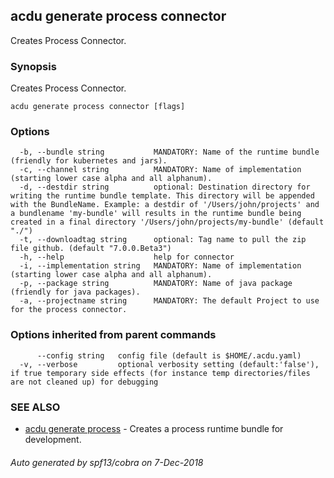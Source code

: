 ## acdu generate process connector

Creates Process Connector.

### Synopsis


Creates Process Connector.

```
acdu generate process connector [flags]
```

### Options

```
  -b, --bundle string           MANDATORY: Name of the runtime bundle (friendly for kubernetes and jars).
  -c, --channel string          MANDATORY: Name of implementation (starting lower case alpha and all alphanum).
  -d, --destdir string          optional: Destination directory for writing the runtime bundle template. This directory will be appended with the BundleName. Example: a destdir of '/Users/john/projects' and a bundlename 'my-bundle' will results in the runtime bundle being created in a final directory '/Users/john/projects/my-bundle' (default "./")
  -t, --downloadtag string      optional: Tag name to pull the zip file github. (default "7.0.0.Beta3")
  -h, --help                    help for connector
  -i, --implementation string   MANDATORY: Name of implementation (starting lower case alpha and all alphanum).
  -p, --package string          MANDATORY: Name of java package (friendly for java packages).
  -a, --projectname string      MANDATORY: The default Project to use for the process connector.
```

### Options inherited from parent commands

```
      --config string   config file (default is $HOME/.acdu.yaml)
  -v, --verbose         optional verbosity setting (default:'false'), if true temporary side effects (for instance temp directories/files are not cleaned up) for debugging
```

### SEE ALSO
* [acdu generate process](acdu_generate_process.md)	 - Creates a process runtime bundle for development.

###### Auto generated by spf13/cobra on 7-Dec-2018
